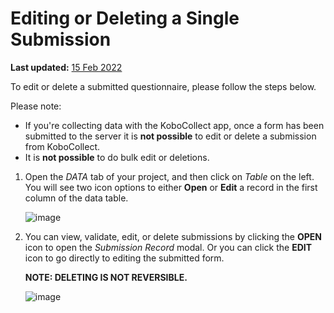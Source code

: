 # Editing or Deleting a Single Submission
**Last updated:** <a href="https://github.com/kobotoolbox/docs/blob/511ea4cb3c698a4b45e7c2b4efd1af4e356e811f/source/howto_edit_single_submissions.md" class="reference">15 Feb 2022</a>

To edit or delete a submitted questionnaire, please follow the steps below.

Please note:

-   If you're collecting data with the KoboCollect app, once a form has been
    submitted to the server it is **not possible** to edit or delete a
    submission from KoboCollect.
-   It is **not possible** to do bulk edit or deletions.

1. Open the _DATA_ tab of your project, and then click on _Table_ on the left.
   You will see two icon options to either **Open** or **Edit** a record in the
   first column of the data table.

    ![image](/images/howto_edit_single_submissions/data.jpg)

2. You can view, validate, edit, or delete submissions by clicking the **OPEN**
   icon to open the _Submission Record_ modal. Or you can click the **EDIT**
   icon to go directly to editing the submitted form.

    **NOTE: DELETING IS NOT REVERSIBLE.**

    ![image](/images/howto_edit_single_submissions/edit.jpg)
